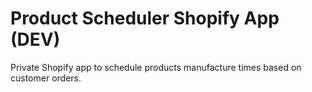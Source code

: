 # Product Scheduler Shopify App (DEV)

Private Shopify app to schedule products manufacture times based on customer orders.



